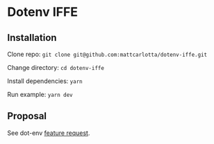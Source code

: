 # Dotenv IFFE

## Installation

Clone repo: `git clone git@github.com:mattcarlotta/dotenv-iffe.git`

Change directory: `cd dotenv-iffe`

Install dependencies: `yarn`

Run example: `yarn dev`

## Proposal

See dot-env [feature request](https://github.com/motdotla/dotenv/issues/492).
